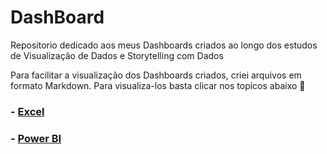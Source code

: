 # DashBoard
Repositorio dedicado aos meus Dashboards criados ao longo dos estudos de Visualização de Dados e Storytelling com Dados

Para facilitar a visualização dos Dashboards criados, criei arquivos em formato Markdown. Para visualiza-los basta clicar  nos topicos abaixo 🙂

### - [Excel](https://github.com/elladarte/DashBoard/blob/master/MD/dashboard_Excel.md)
### - [Power BI](https://github.com/elladarte/DashBoard/blob/master/MD/powerBi.md)
